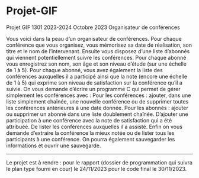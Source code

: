# Projet-GIF
Projet GIF 1301 2023-2024
Octobre 2023
Organisateur de conférences

Vous voici dans la peau d’un organisateur de conférences.
Pour chaque conférence que vous organisez, vous mémorisez sa date de réalisation, son titre et le
nom de l’intervenant. Ensuite vous disposez d’une liste d’abonnés qui viennent potentiellement
suivre les conférences. Pour chaque abonné vous enregistrez son nom, son âge et son niveau d’étude
(sur une échelle de 1 à 5). Pour chaque abonné, vous avez également la liste des conférences
auxquelles il a participé ainsi que la note (encore une échelle de 1 à 5) qui exprime son niveau de
satisfaction sur la conférence qu’il a suivie.
On vous demande d’écrire un programme C qui permet de gérer simplement les conférences avec :
Pour les conférences : ajouter, dans une liste simplement chaînée, une nouvelle conférence ou de
supprimer toutes les conférences antérieures à une date donnée.
Pour les abonnés : ajouter ou supprimer un abonné dans une liste doublement chaînée. D’ajouter
une participation à une conférence avec la note de satisfaction qui a été attribuée. De lister les
conférences auxquelles il a assisté.
Enfin on vous demande d’extraire la conférence la mieux notée ou de lister tous les participants à
une conférence. On pourra également sauvegarder les informations et ouvrir une sauvegarde.
__________________________________________
Le projet est à rendre :
pour le rapport (dossier de programmation qui suivra le plan type fourni en cour) le 24/11/2023
pour le code final le 30/11/2023.
